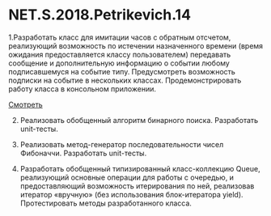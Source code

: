 # NET.S.2018.Petrikevich.14
1.Разработать класс для имитации часов с обратным отсчетом, реализующий возможность по истечении назначенного времени (время ожидания предоставляется классу пользователем) передавать сообщение и дополнительную информацию о событии любому подписавшемуся на событие типу. Предусмотреть возможность подписки на событие в нескольких классах. Продемонстрировать работу класса в консольном приложении.

[Cмотреть](https://github.com/AnastasiaPetrikevich/NET.S.2018.Petrikevich.13/tree/master)

2. Реализовать обобщенный алгоритм бинарного поиска. Разработать unit-тесты.

3. Реализовать метод-генератор последовательности чисел Фибоначчи. Разработать unit-тесты.

4. Разработать обобщенный типизированный класс-коллекцию Queue, реализующий основные операции для работы с очередью,
и предоставляющий возможность итерирования по ней, реализовав итератор «вручную» 
(без использования блок-итератора yield). Протестировать методы разработанного класса.
